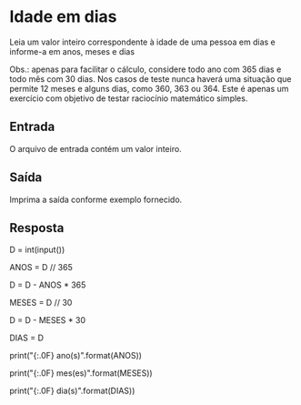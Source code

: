 # Idade em dias

Leia um valor inteiro correspondente à idade de uma pessoa em dias e informe-a em anos, meses e dias

Obs.: apenas para facilitar o cálculo, considere todo ano com 365 dias e todo mês com 30 dias. Nos casos de teste nunca haverá uma situação que permite 12 meses e alguns dias, como 360, 363 ou 364. Este é apenas um exercício com objetivo de testar raciocínio matemático simples.

## Entrada

O arquivo de entrada contém um valor inteiro.

## Saída

Imprima a saída conforme exemplo fornecido.

## Resposta


D = int(input())

ANOS = D // 365

D = D - ANOS * 365

MESES = D // 30

D = D - MESES * 30

DIAS = D

print("{:.0F} ano(s)".format(ANOS))

print("{:.0F} mes(es)".format(MESES))

print("{:.0F} dia(s)".format(DIAS))